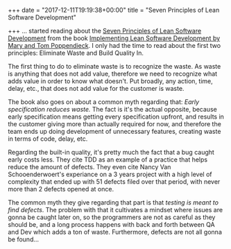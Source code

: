 +++
date = "2017-12-11T19:19:38+00:00"
title = "Seven Principles of Lean Software Development"

+++
... started reading about the [Seven Principles of Lean Software Development](https://en.wikipedia.org/wiki/Lean_software_development#Lean_principles) from the book [Implementing Lean Software Development by Mary and Tom Poppendieck](https://www.amazon.com/Implementing-Lean-Software-Development-Concept/dp/0321437381/ref=as_sl_pc_tf_til?tag=grochat-20&linkCode=w00&linkId=0a598f7b012d12fbd4875ae0a21b88dd&creativeASIN=0321437381). I only had the time to read about the first two principles: Eliminate Waste and Build Quality In.

The first thing to do to eliminate waste is to recognize the waste. As waste is anything that does not add value, therefore we need to recognize what adds value in order to know what doesn't. Put broadly, any action, time, delay, etc., that does not add value for the customer is waste.

The book also goes on about a common myth regarding that: _Early specification reduces waste._ The fact is it's the actual opposite, because early specification means getting every specification upfront, and results in the customer giving more than actually required for now, and therefore the team ends up doing development of unnecessary features, creating waste in terms of code, delay, etc.

Regarding the built-in quality, it's pretty much the fact that a bug caught early costs less. They cite TDD as an example of a practice that helps reduce the amount of defects. They even cite Nancy Van Schooenderwoert's experiance on a 3 years project with a high level of complexity that ended up with 51 defects filed over that period, with never more than 2 defects opened at once.

The common myth they give regarding that part is that _testing is meant to find defects_. The problem with that it cultivates a mindset where issues are gonna be caught later on, so the programmers are not as careful as they should be, and a long process happens with back and forth between QA and Dev which adds a ton of waste. Furthermore, defects are not all gonna be found...
